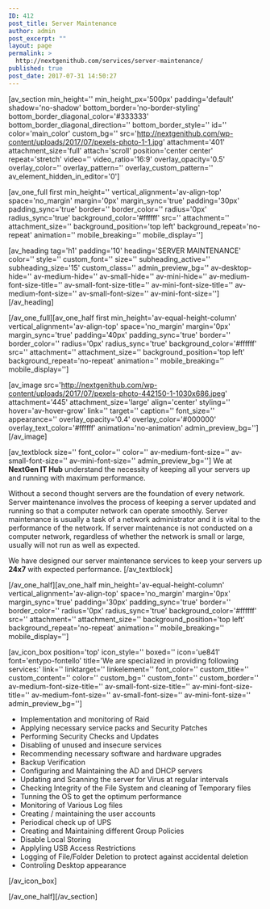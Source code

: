 ```yaml
---
ID: 412
post_title: Server Maintenance
author: admin
post_excerpt: ""
layout: page
permalink: >
  http://nextgenithub.com/services/server-maintenance/
published: true
post_date: 2017-07-31 14:50:27
---
```

[av_section min_height='' min_height_px='500px' padding='default' shadow='no-shadow' bottom_border='no-border-styling' bottom_border_diagonal_color='#333333' bottom_border_diagonal_direction='' bottom_border_style='' id='' color='main_color' custom_bg='' src='http://nextgenithub.com/wp-content/uploads/2017/07/pexels-photo-1-1.jpg' attachment='401' attachment_size='full' attach='scroll' position='center center' repeat='stretch' video='' video_ratio='16:9' overlay_opacity='0.5' overlay_color='' overlay_pattern='' overlay_custom_pattern='' av_element_hidden_in_editor='0']

[av_one_full first min_height='' vertical_alignment='av-align-top' space='no_margin' margin='0px' margin_sync='true' padding='30px' padding_sync='true' border='' border_color='' radius='0px' radius_sync='true' background_color='#ffffff' src='' attachment='' attachment_size='' background_position='top left' background_repeat='no-repeat' animation='' mobile_breaking='' mobile_display='']

[av_heading tag='h1' padding='10' heading='SERVER MAINTENANCE' color='' style='' custom_font='' size='' subheading_active='' subheading_size='15' custom_class='' admin_preview_bg='' av-desktop-hide='' av-medium-hide='' av-small-hide='' av-mini-hide='' av-medium-font-size-title='' av-small-font-size-title='' av-mini-font-size-title='' av-medium-font-size='' av-small-font-size='' av-mini-font-size=''][/av_heading]

[/av_one_full][av_one_half first min_height='av-equal-height-column' vertical_alignment='av-align-top' space='no_margin' margin='0px' margin_sync='true' padding='40px' padding_sync='true' border='' border_color='' radius='0px' radius_sync='true' background_color='#ffffff' src='' attachment='' attachment_size='' background_position='top left' background_repeat='no-repeat' animation='' mobile_breaking='' mobile_display='']

[av_image src='http://nextgenithub.com/wp-content/uploads/2017/07/pexels-photo-442150-1-1030x686.jpeg' attachment='445' attachment_size='large' align='center' styling='' hover='av-hover-grow' link='' target='' caption='' font_size='' appearance='' overlay_opacity='0.4' overlay_color='#000000' overlay_text_color='#ffffff' animation='no-animation' admin_preview_bg=''][/av_image]

[av_textblock size='' font_color='' color='' av-medium-font-size='' av-small-font-size='' av-mini-font-size='' admin_preview_bg='']
We at <strong>NextGen IT Hub</strong> understand the necessity of keeping all your servers up and running with maximum performance.

Without a second thought servers are the foundation of every network. Server maintenance involves the process of keeping a server updated and running so that a computer network can operate smoothly. Server maintenance is usually a task of a network administrator and it is vital to the performance of the network. If server maintenance is not conducted on a computer network, regardless of whether the network is small or large, usually will not run as well as expected.

We have designed our server maintenance services to keep your servers up<strong> 24x7</strong> with expected performance.
[/av_textblock]

[/av_one_half][av_one_half min_height='av-equal-height-column' vertical_alignment='av-align-top' space='no_margin' margin='0px' margin_sync='true' padding='30px' padding_sync='true' border='' border_color='' radius='0px' radius_sync='true' background_color='#ffffff' src='' attachment='' attachment_size='' background_position='top left' background_repeat='no-repeat' animation='' mobile_breaking='' mobile_display='']

[av_icon_box position='top' icon_style='' boxed='' icon='ue841' font='entypo-fontello' title='We are specialized in providing following services:' link='' linktarget='' linkelement='' font_color='' custom_title='' custom_content='' color='' custom_bg='' custom_font='' custom_border='' av-medium-font-size-title='' av-small-font-size-title='' av-mini-font-size-title='' av-medium-font-size='' av-small-font-size='' av-mini-font-size='' admin_preview_bg='']
<ul class="bullet1" style="text-align: left;">
 	<li>Implementation and monitoring of Raid</li>
 	<li>Applying necessary service packs and Security Patches</li>
 	<li>Performing Security Checks and Updates</li>
 	<li>Disabling of unused and insecure services</li>
 	<li>Recommending necessary software and hardware upgrades</li>
 	<li>Backup Verification</li>
 	<li>Configuring and Maintaining the AD and DHCP servers</li>
 	<li>Updating and Scanning the server for Virus at regular intervals</li>
 	<li>Checking Integrity of the File System and cleaning of Temporary files</li>
 	<li>Tunning the OS to get the optimum performance</li>
 	<li>Monitoring of Various Log files</li>
 	<li>Creating / maintaining the user accounts</li>
 	<li>Periodical check up of UPS</li>
 	<li>Creating and Maintaining different Group Policies</li>
 	<li>Disable Local Storing</li>
 	<li>Applyling USB Access Restrictions</li>
 	<li>Logging of File/Folder Deletion to protect against accidental deletion</li>
 	<li>Controling Desktop appearance</li>
</ul>
[/av_icon_box]

[/av_one_half][/av_section]